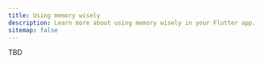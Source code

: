 ```yaml
---
title: Using memory wisely
description: Learn more about using memory wisely in your Flutter app.
sitemap: false
---
```


TBD
